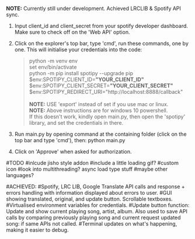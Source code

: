 <b> NOTE:</b> Currently still under development. Achieved LRCLIB & Spotify API sync.

1. Input client_id and client_secret from your spotify developer dashboard. Make sure to check off on the 'Web API' option.

2. Click on the explorer's top bar, type 'cmd', run these commands, one by one. This will initialise your credentials into the code:
    >python -m venv env <br />
    >set env/bin/activate <br />
    >python -m pip install spotipy --upgrade pip <br />
    >$env:SPOTIPY_CLIENT_ID=<b>"YOUR_CLIENT_ID"</b> <br />
    >$env:SPOTIPY_CLIENT_SECRET=<b>"YOUR_CLIENT_SECRET"</b>  <br />
    >$env:SPOTIPY_REDIRECT_URI="http://localhost:8888/callback"<br /><br />
<b>NOTE:</b> USE 'export' instead of set if you use mac or linux.<br />
<b>NOTE:</b> Above instructions are for windows 10 powershell.<br />
If this doesn't work, kindly open main.py, then open the 'spotipy' library, and set the credentials in there.

3. Run main.py by opening command at the containing folder (click on the top bar and type 'cmd'), then:
    python main.py

4. Click on 'Approve' when asked for authorization.


#TODO
#inlcude jisho style addon
#include a little loading gif?
#custom icon
#look into multithreading? async load type stuff
#maybe other languages?

#ACHIEVED:
#Spotify, LRC LIB, Google Translate API calls and response + errors handling with information displayed about errors to user.
#GUI showing translated, original, and update button. Scrollable textboxes.
#Virtualised environment variables for credentials.
#Update button function: Update and show current playing song, artist, album. Also used to save API calls by comparing previously playing song and current request updated song: if same APIs not called.
#Terminal updates on what's happening, making it easier to debug.
